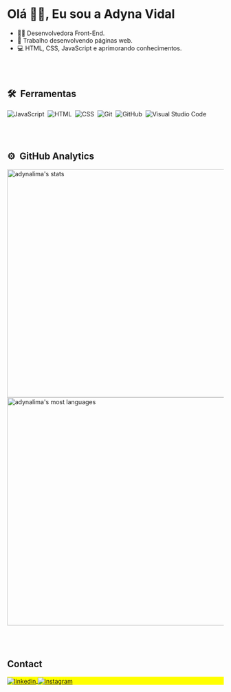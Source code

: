 <h1 align="left">Olá 👋🏻, Eu sou a Adyna Vidal</h1>


- 👩‍💻 Desenvolvedora Front-End.
- 🔭 Trabalho desenvolvendo páginas web. 
- 💻 HTML, CSS, JavaScript e aprimorando conhecimentos. 

<br><br>

## 🛠 &nbsp;Ferramentas

![JavaScript](https://img.shields.io/badge/-JavaScript-05122A?style=flat&logo=javascript)&nbsp;
![HTML](https://img.shields.io/badge/-HTML-05122A?style=flat&logo=HTML5)&nbsp;
![CSS](https://img.shields.io/badge/-CSS-05122A?style=flat&logo=CSS3&logoColor=1572B6)&nbsp;
![Git](https://img.shields.io/badge/-Git-05122A?style=flat&logo=git)&nbsp;
![GitHub](https://img.shields.io/badge/-GitHub-05122A?style=flat&logo=github)&nbsp;
![Visual Studio Code](https://img.shields.io/badge/-Visual%20Studio%20Code-05122A?style=flat&logo=visual-studio-code&logoColor=007ACC)&nbsp;

<br><br>

## ⚙️ &nbsp;GitHub Analytics

<p align="left">
<img width="530em" src="https://github-readme-stats.vercel.app/api?username=adynaslima&show_icons=true&theme=vision-friendly-dark" alt="adynalima's stats"/>
<img width="530em" src="https://github-readme-stats.vercel.app/api/top-langs/?username=AdynaSLima&layout=compact&theme=vision-friendly-dark" alt="adynalima's most languages"/>
</p>


<br><br>

## Contact

<p align="left" style="background:yellow">
<a href="https://www.linkedin.com/in/adynavidal/" target="_blank">
  <img align="center" src="https://img.shields.io/badge/-adynavidal-05122A?style=flat&logo=linkedin" alt="linkedin"/>
</a>
<a href="https://www.instagram.com/adynavidal/" target="_blank">
 <img align="center" src="https://img.shields.io/badge/-adynasvidal-05122A?style=flat&logo=instagram" alt="instagram"/>
</a>
</p>

<!--


